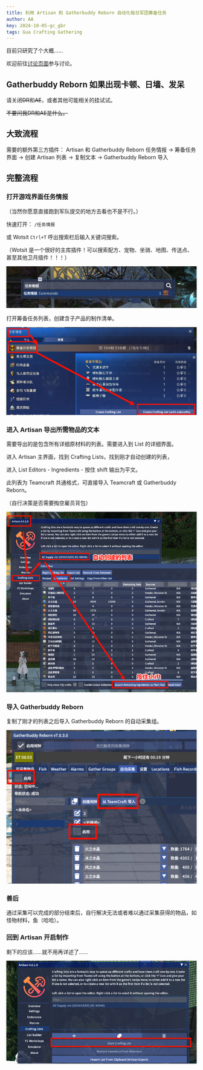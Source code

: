 ```yaml
---
title: 利用 Artisan 和 Gatherbuddy Reborn 自动化每日军团筹备任务
author: AA
key: 2024-10-05-gc_gbr
tags: Gua Crafting Gathering
---
```


目前只研究了个大概……

欢迎前往[讨论页面](https://github.com/DeepseaXX/aakaigua/discussions)参与讨论。

## Gatherbuddy Reborn 如果出现卡顿、日墙、发呆

请关闭~~DR~~和~~AE~~，或者其他可能相关的挂试试。

~~不要问我DR和AE是什么。~~

## 大致流程

需要的额外第三方插件： Artisan 和 Gatherbuddy Reborn
任务情报 → 筹备任务界面 → 创建 Artisan 列表 → 复制文本 → Gatherbuddy Reborn 导入

## 完整流程

### 打开游戏界面任务情报

（当然你愿意直接跑到军队提交的地方去看也不是不行。）

快速打开： `/任务情报`

或 Wotsit `Ctrl+T` 呼出搜索栏后输入关键词搜索。

（Wotsit 是一个很好的主库插件！可以搜索配方、宠物、坐骑、地图、传送点、甚至其他卫月插件！！！）

![](/assets/images/2024-10-05-gc_gbr_2024-10-05-18-14-02.png)

打开筹备任务列表，创建含子产品的制作清单。

![](/assets/images/2024-10-05-gc_gbr_2024-10-05-18-08-38.png)

### 进入 Artisan 导出所需物品的文本

需要导出的是包含所有详细原材料的列表。需要进入到 List 的详细界面。

进入 Artisan 主界面，找到 Crafting Lists，找到刚才自动创建的列表，

进入 List Editors - Ingredients - 按住 shift 输出为平文。

此列表为 Teamcraft 共通格式，可直接导入 Teamcraft 或 Gatherbuddy Reborn。

（自行决策是否需要掏空雇员背包）

![](/assets/images/2024-10-05-gc_gbr_2024-10-05-18-28-43.png)

### 导入 Gatherbuddy Reborn

复制了刚才的列表之后导入 Gatherbuddy Reborn 的自动采集组。

![](/assets/images/2024-10-05-gc_gbr_2024-10-05-18-30-28.png)

### 善后

通过采集可以完成的部分结束后，自行解决无法或者难以通过采集获得的物品，如怪物材料，鱼（哈哈）。

### 回到 Artisan 开启制作

剩下的应该……就不用再详述了……

![](/assets/images/2024-10-05-gc_gbr_2024-10-05-18-36-54.png)

